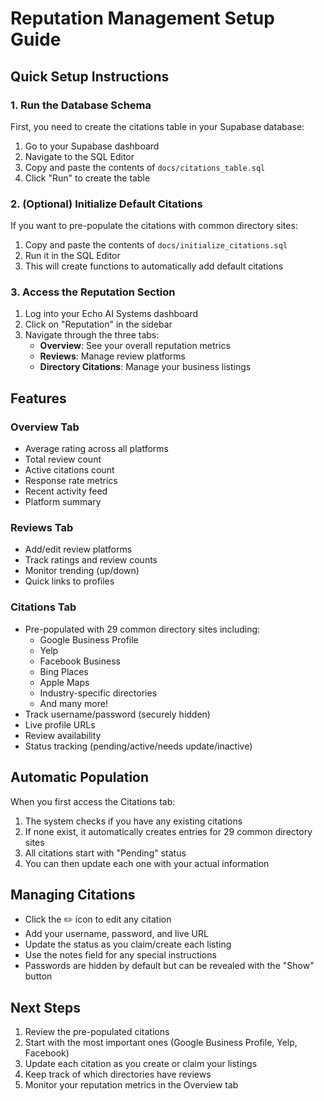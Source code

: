 # Reputation Management Setup Guide

## Quick Setup Instructions

### 1. Run the Database Schema

First, you need to create the citations table in your Supabase database:

1. Go to your Supabase dashboard
2. Navigate to the SQL Editor
3. Copy and paste the contents of `docs/citations_table.sql`
4. Click "Run" to create the table

### 2. (Optional) Initialize Default Citations

If you want to pre-populate the citations with common directory sites:

1. Copy and paste the contents of `docs/initialize_citations.sql`
2. Run it in the SQL Editor
3. This will create functions to automatically add default citations

### 3. Access the Reputation Section

1. Log into your Echo AI Systems dashboard
2. Click on "Reputation" in the sidebar
3. Navigate through the three tabs:
   - **Overview**: See your overall reputation metrics
   - **Reviews**: Manage review platforms
   - **Directory Citations**: Manage your business listings

## Features

### Overview Tab
- Average rating across all platforms
- Total review count
- Active citations count
- Response rate metrics
- Recent activity feed
- Platform summary

### Reviews Tab
- Add/edit review platforms
- Track ratings and review counts
- Monitor trending (up/down)
- Quick links to profiles

### Citations Tab
- Pre-populated with 29 common directory sites including:
  - Google Business Profile
  - Yelp
  - Facebook Business
  - Bing Places
  - Apple Maps
  - Industry-specific directories
  - And many more!
- Track username/password (securely hidden)
- Live profile URLs
- Review availability
- Status tracking (pending/active/needs update/inactive)

## Automatic Population

When you first access the Citations tab:
1. The system checks if you have any existing citations
2. If none exist, it automatically creates entries for 29 common directory sites
3. All citations start with "Pending" status
4. You can then update each one with your actual information

## Managing Citations

- Click the ✏️ icon to edit any citation
- Add your username, password, and live URL
- Update the status as you claim/create each listing
- Use the notes field for any special instructions
- Passwords are hidden by default but can be revealed with the "Show" button

## Next Steps

1. Review the pre-populated citations
2. Start with the most important ones (Google Business Profile, Yelp, Facebook)
3. Update each citation as you create or claim your listings
4. Keep track of which directories have reviews
5. Monitor your reputation metrics in the Overview tab
